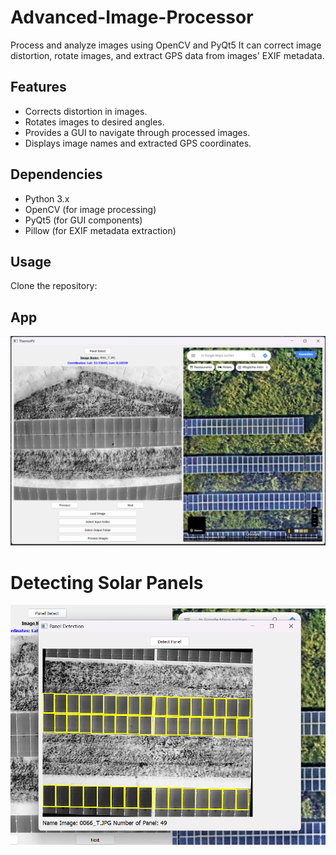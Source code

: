 # Advanced-Image-Processor
Process and analyze images using OpenCV and PyQt5
It can correct image distortion, rotate images, and extract GPS data from images' EXIF metadata.
## Features

- Corrects distortion in images.
- Rotates images to desired angles.
- Provides a GUI to navigate through processed images.
- Displays image names and extracted GPS coordinates.
  
## Dependencies

- Python 3.x
- OpenCV (for image processing)
- PyQt5 (for GUI components)
- Pillow (for EXIF metadata extraction)

## Usage
Clone the repository:
   

## App

![GUI1ff](img/1.png)



# Detecting Solar Panels
![GUI1ff](img/2.png)


